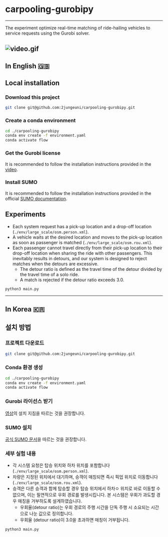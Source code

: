 # carpooling-gurobipy

---
The experiment optimize real-time matching of ride-hailing vehicles to service requests using the Gurobi solver.

![video.gif](./result/video.gif)
---
## In English :uk:
## Local installation
### Download this project
```bash
git clone git@github.com:2jungeuni/carpooling-gurobipy.git
```
### Create a conda environment
```bash
cd ./carpooling-gurobipy
conda env create -f environment.yaml
conda activate flow
```
### Get the Gurobi license
It is recommended to follow the installation instructions provided in the [video](https://www.youtube.com/watch?v=OYuOKXPJ5PI).

### Install SUMO
It is recommended to follow the installation instructions provided in the official [SUMO documentation](https://sumo.dlr.de/docs/Installing/index.html).

## Experiments
- Each system request has a pick-up location and a drop-off location (```./env/large_scale/osm.person.xml```).
- A vehicle waits at the desired location and moves to the pick-up location as soon as passenger is matched (```./env/large_scale/osm.rou.xml```).
- Each passenger cannot travel directly from their pick-up location to their drop-off location when sharing the ride with other passengers. This inevitably results in detours, and our system is designed to reject matches when the detours are excessive.
  - The detour ratio is defined as the travel time of the detour divided by the travel time of a solo ride.
  - A match is rejected if the detour ratio exceeds 3.0.
```bash
python3 main.py
```

---
## In Korea :kr:
## 설치 방법
### 프로젝트 다운로드
```bash
git clone git@github.com:2jungeuni/carpooling-gurobipy.git
```
### Conda 환경 생성
```bash
cd ./carpooling-gurobipy
conda env create -f environment.yaml
conda activate flow
```
### Gurobi 라이선스 받기
[영상](https://www.youtube.com/watch?v=OYuOKXPJ5PI)의 설치 지침을 따르는 것을 권장합니다.

### SUMO 설치
[공식 SUMO 문서](https://sumo.dlr.de/docs/Installing/index.html)을 따르는 것을 권장합니다.

### 세부 실험 내용
- 각 시스템 요청은 탑승 위치와 하차 위치를 포함합니다 (```./env/large_scale/osm.person.xml```).
- 차량은 지정된 위치에서 대기하며, 승객이 매칭되면 즉시 픽업 위치로 이동합니다 (```./env/large_scale/osm.rou.xml```).
- 승객은 다른 승객과 함께 탑승할 경우 탑승 위치에서 하차ㅇ 위치로 바로 이동할 수 없으며, 이는 필연적으로 우회 경로를 발생시킵니다. 본 시스템은 우회가 과도할 경우 매칭을 거부하도록 설계하였습니다.
  - 우회율(detour ratio)는 우회 경로의 주행 시간을 단독 주행 시 소요되는 시간으로 나눈 값으로 정의합니다.
  - 우회율 (detour ratio)이 3.0을 초과하면 매칭이 거부됩니다.
```bash
python3 main.py
```
